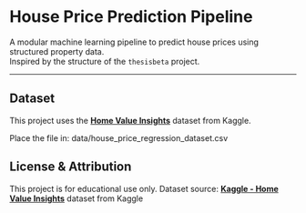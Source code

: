 # House Price Prediction Pipeline

A modular machine learning pipeline to predict house prices using structured property data.  
Inspired by the structure of the `thesisbeta` project.

---

## Dataset

This project uses the **[Home Value Insights](https://www.kaggle.com/datasets/prokshitha/home-value-insights?resource=download)** dataset from Kaggle.

Place the file in:
data/house_price_regression_dataset.csv

## License & Attribution
This project is for educational use only.
Dataset source: **[Kaggle - Home Value Insights](https://www.kaggle.com/datasets/prokshitha/home-value-insights?resource=download)** dataset from Kaggle
